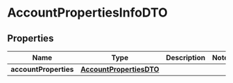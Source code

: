 

# AccountPropertiesInfoDTO

## Properties

Name | Type | Description | Notes
------------ | ------------- | ------------- | -------------
**accountProperties** | [**AccountPropertiesDTO**](AccountPropertiesDTO.md) |  | 



